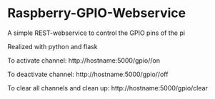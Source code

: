 # Raspberry-GPIO-Webservice
A simple REST-webservice to control the GPIO pins of the pi 

Realized with python and flask

To activate channel: http://hostname:5000/gpio/<channel>/on

To deactivate channel: http://hostname:5000/gpio/<channel>/off

To clear all channels and clean up: http://hostname:5000/gpio/clear
